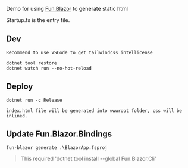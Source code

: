 Demo for using [Fun.Blazor](https://slaveoftime.github.io/Fun.Blazor.Docs/) to generate static html

Startup.fs is the entry file.

## Dev

    Recommend to use VSCode to get tailwindcss intellicense

    dotnet tool restore 
    dotnet watch run --no-hot-reload


## Deploy

    dotnet run -c Release

    index.html file will be generated into wwwroot folder, css will be inlined.

## Update Fun.Blazor.Bindings

    fun-blazor generate .\BlazorApp.fsproj

> This required 'dotnet tool install --global Fun.Blazor.Cli'
